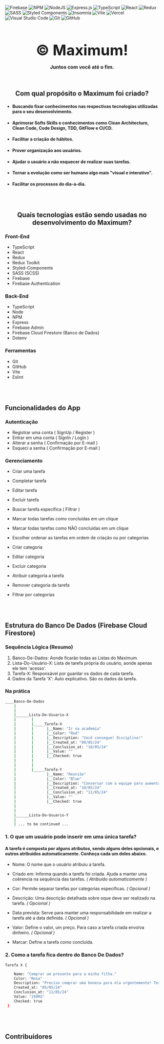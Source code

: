 ![Firebase](https://img.shields.io/badge/firebase-a08021?style=for-the-badge&logo=firebase&logoColor=ffcd34)
![NPM](https://img.shields.io/badge/NPM-%23CB3837.svg?style=for-the-badge&logo=npm&logoColor=white)
![NodeJS](https://img.shields.io/badge/node.js-6DA55F?style=for-the-badge&logo=node.js&logoColor=white)
![Express.js](https://img.shields.io/badge/express.js-%23404d59.svg?style=for-the-badge&logo=express&logoColor=%2361DAFB)
![TypeScript](https://img.shields.io/badge/typescript-%23007ACC.svg?style=for-the-badge&logo=typescript&logoColor=white)
![React](https://img.shields.io/badge/react-%2320232a.svg?style=for-the-badge&logo=react&logoColor=%2361DAFB)
![Redux](https://img.shields.io/badge/redux-%23593d88.svg?style=for-the-badge&logo=redux&logoColor=white)
![SASS](https://img.shields.io/badge/SASS-hotpink.svg?style=for-the-badge&logo=SASS&logoColor=white)
![Styled Components](https://img.shields.io/badge/styled--components-DB7093?style=for-the-badge&logo=styled-components&logoColor=white)
![Insomnia](https://img.shields.io/badge/Insomnia-black?style=for-the-badge&logo=insomnia&logoColor=5849BE)
![Vite](https://img.shields.io/badge/vite-%23646CFF.svg?style=for-the-badge&logo=vite&logoColor=white)
![Vercel](https://img.shields.io/badge/vercel-%23000000.svg?style=for-the-badge&logo=vercel&logoColor=white)
![Visual Studio Code](https://img.shields.io/badge/Visual%20Studio%20Code-0078d7.svg?style=for-the-badge&logo=visual-studio-code&logoColor=white)
![Git](https://img.shields.io/badge/git-%23F05033.svg?style=for-the-badge&logo=git&logoColor=white)
![GitHub](https://img.shields.io/badge/github-%23121011.svg?style=for-the-badge&logo=github&logoColor=white)

# <h1 align="center" style="font-size: 3rem;"> &copy; Maximum! <p style="font-size: 1rem;"> Juntos com você até o fim. </p></h1>

## <p align="center" style="margin-top: 4rem;">Com qual propósito o Maximum foi criado?</p>

-   #### Buscando fixar conhecimentos nas respectivas tecnologias utilizadas para o seu desenvolvimento.
-   #### Aprimorar Softs Skills e conhecimentos como Clean Architecture, Clean Code, Code Design, TDD, GitFlow e CI/CD.
-   #### Facilitar a criação de hábitos.
-   #### Prover organização aos usuários.
-   #### Ajudar o usuário a não esquecer de realizar suas tarefas.
-   #### Tornar a evolução como ser humano algo mais "visual e interativo".
-   #### Facilitar os processos do dia-a-dia.

## <p align="center" style="margin-top: 5rem;">Quais tecnologias estão sendo usadas no desenvolvimento do Maximum?</p>

### Front-End

-   TypeScript
-   React
-   Redux
-   Redux Toolkit
-   Styled-Components
-   SASS (SCSS)
-   Firebase
-   Firebase Authentication

### Back-End

-   TypeScript
-   Node
-   NPM
-   Express
-   Firebase Admin
-   Firebase Cloud Firestore (Banco de Dados)
-   Dotenv

### Ferramentas

-   Git
-   GitHub
-   Vite
-   Eslint

## <p style="margin-top: 5rem;">Funcionalidades do App</p>

### Autenticação

-   Registrar uma conta ( SignUp / Register )
-   Entrar em uma conta ( SignIn / Login )
-   Alterar a senha ( Confirmação por E-mail )
-   Esqueci a senha ( Confirmação por E-mail )

### Gerenciamento

-   Criar uma tarefa
-   Completar tarefa
-   Editar tarefa
-   Excluir tarefa
-   Buscar tarefa específica ( Filtrar )

-   Marcar todas tarefas como concluídas em um clique
-   Marcar todas tarefas como NÃO concluídas em um clique

-   Escolher ordenar as tarefas em ordem de criação ou por categorias

-   Criar categoria
-   Editar categoria
-   Excluir categoria
-   Atribuir categoria a tarefa
-   Remover categoria da tarefa
-   Filtrar por categorias

## <p style="margin-top: 5rem;">Estrutura do Banco De Dados (Firebase Cloud Firestore)</p>

### Sequência Lógica (Resumo)

1.  Banco-De-Dados: Aonde ficarão todas as Listas do Maximum.
2.  Lista-Do-Usuário-X: Lista de tarefa própria do usuário, aonde apenas ele tem 'acesso'.
3.  Tarefa-X: Responsável por guardar os dados de cada tarefa.
4.  Dados da Tarefa 'X': Auto explicativo. São os dados da tarefa.

### Na prática

```bash
____Banco-De-Dados
    |
    |
    |______Lista-Do-Usuario-X
    |       |
    |       |_____Tarefa-X
    |       |      |__Name: "Ir na academia"
    |       |      |__Color: "Red"
    |       |      |__Description: "Você consegue! Disciplina!"
    |       |      |__Created_at: "09/05/24"
    |       |      |__Conclusion_at: "10/05/24"
    |       |      |__Value: ""
    |       |      |__Checked: true
    |       |
    |       |
    |       |_____Tarefa-Y
    |              |__Name: "Reunião"
    |              |__Color: "Blue"
    |              |__Description: "Conversar com a equipe para aumentar as metas semanais."
    |              |__Created_at: "10/05/24"
    |              |__Conclusion_at: "11/05/24"
    |              |__Value: ""
    |              |__Checked: true
    |
    |
    |______Lista-Do-Usuario-Y
    |
    | ... to be continued ...

```

### 1. O que um usuário pode inserir em uma única tarefa?

#### A tarefa é composta por alguns atributos, sendo alguns deles opcionais, e outros atribuídos automaticamente. Conheça cada um deles abaixo.

-   Nome: O nome que o usuário atribuiu a tarefa.
-   Criado em: Informa quando a tarefa foi criada. Ajuda a manter uma coêrencia na sequência das tarefas. _( Atribuído automaticamente )_

-   Cor: Permite separar tarefas por categorias específicas. _( Opcional )_
-   Descrição: Uma descrição detalhada sobre oque deve ser realizado na tarefa. _( Opcional )_
-   Data prevista: Serve para manter uma responsabilidade em realizar a tarefa até a data definida. _( Opcional )_
-   Valor: Define o valor, um preço. Para caso a tarefa criada envolva dinheiro. _( Opcional )_
-   Marcar: Define a tarefa como concluída.

### 2. Como a tarefa fica dentro do Banco De Dados?

```bash
Tarefa X {

    Name: "Comprar um presente para a minha filha."
    Color: "Rosa"
    Description: "Preciso comprar uma boneca para ela urgentemente! Terça é seu aniversário!"
    Created_at: "05/05/24"
    Conclusion_at: "11/05/24"
    Value: "250R$"
    Checked: true
 }
```

## <p style="margin-top: 5rem;">Contribuídores</p>
